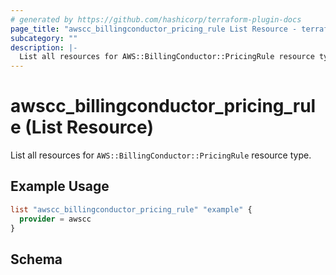```yaml
---
# generated by https://github.com/hashicorp/terraform-plugin-docs
page_title: "awscc_billingconductor_pricing_rule List Resource - terraform-provider-awscc"
subcategory: ""
description: |-
  List all resources for AWS::BillingConductor::PricingRule resource type.
---
```


# awscc_billingconductor_pricing_rule (List Resource)

List all resources for `AWS::BillingConductor::PricingRule` resource type.

## Example Usage

```terraform
list "awscc_billingconductor_pricing_rule" "example" {
  provider = awscc
}
```

<!-- schema generated by tfplugindocs -->
## Schema
